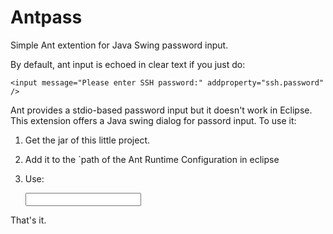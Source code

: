 Antpass
=======

Simple Ant extention for Java Swing password input.

By default, ant input is echoed in clear text if you just do:

    <input message="Please enter SSH password:" addproperty="ssh.password" />

Ant provides a stdio-based password input but it doesn't work in Eclipse. 
This extension offers a Java swing dialog for passord input. To use it:

1. Get the jar of this little project.
2. Add it to the `path of the Ant Runtime Configuration in eclipse
3. Use:

    <input message="Please enter SSH password:" addproperty="ssh.password" >
      <handler classname="com.akolov.antpass.PasswordInputHandler" />
    </input>
    
That's it.
